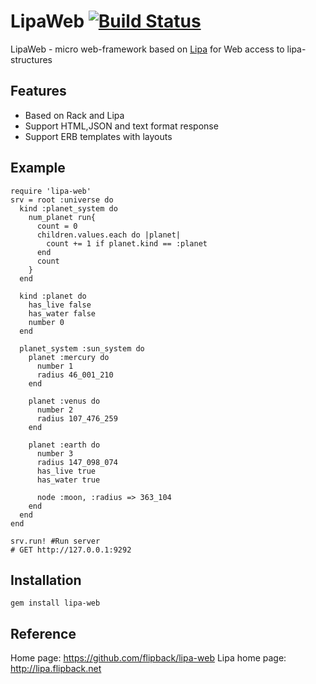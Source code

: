 LipaWeb  [![Build Status](https://secure.travis-ci.org/flipback/lipa-web.png)](http://travis-ci.org/flipback/lipa-web)
=======================================================
LipaWeb - micro web-framework based on [Lipa](http://lipa.flipbacl.new) for Web access to lipa-structures

Features
----------------------------------------------------
- Based on Rack and Lipa
- Support HTML,JSON and text format response
- Support ERB templates with layouts

Example
----------------------------------------------------

    require 'lipa-web'
    srv = root :universe do 
      kind :planet_system do
        num_planet run{
          count = 0
          children.values.each do |planet|
            count += 1 if planet.kind == :planet
          end
          count
        }
      end

      kind :planet do 
        has_live false
        has_water false
        number 0
      end

      planet_system :sun_system do 
        planet :mercury do 
          number 1
          radius 46_001_210 
        end

        planet :venus do 
          number 2
          radius 107_476_259
        end

        planet :earth do 
          number 3
          radius 147_098_074
          has_live true
          has_water true

          node :moon, :radius => 363_104
        end
      end
    end

    srv.run! #Run server
    # GET http://127.0.0.1:9292

Installation
-----------------------------------------------------
`gem install lipa-web`

Reference
----------------------------------
Home page: https://github.com/flipback/lipa-web
Lipa home page: http://lipa.flipback.net
